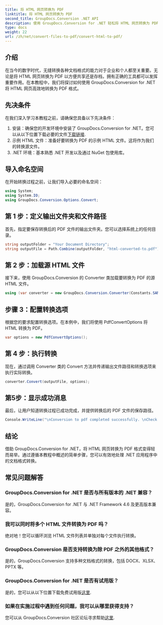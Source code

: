 ```yaml
---
title: 将 HTML 网页转换为 PDF
linktitle: 将 HTML 网页转换为 PDF
second_title: GroupDocs.Conversion .NET API
description: 使用 GroupDocs.Conversion for .NET 轻松将 HTML 网页转换为 PDF 格式。请按照我们的分步指南进行无缝文档格式转换。
type: docs
weight: 22
url: /zh/net/convert-files-to-pdf/convert-html-to-pdf/
---
```

## 介绍
在当今的数字时代，无缝转换各种文档格式的能力对于企业和个人都至关重要。无论是将 HTML 网页转换为 PDF 以方便共享还是存档，拥有正确的工具都可以发挥重要作用。在本教程中，我们将探讨如何使用 GroupDocs.Conversion for .NET 将 HTML 网页高效地转换为 PDF 格式。
## 先决条件
在我们深入学习本教程之前，请确保您具备以下先决条件：
1. 安装：确保您的开发环境中安装了 GroupDocs.Conversion for .NET。您可以从以下位置下载必要的文件[下载链接](https://releases.groupdocs.com/conversion/net/).
2. 示例 HTML 文件：准备好要转换为 PDF 的示例 HTML 文件。这将作为我们的转换源文件。
3. .NET 环境：基本熟悉 .NET 开发以及通过 NuGet 包使用库。

## 导入命名空间
在开始转换过程之前，让我们导入必要的命名空间：
```csharp
using System;
using System.IO;
using GroupDocs.Conversion.Options.Convert;
```

## 第 1 步：定义输出文件夹和文件路径
首先，指定要保存转换后的 PDF 文件的输出文件夹。您可以选择系统上的任何目录。
```csharp
string outputFolder = "Your Document Directory";
string outputFile = Path.Combine(outputFolder, "html-converted-to.pdf");
```
## 第 2 步：加载源 HTML 文件
接下来，使用 GroupDocs.Conversion 的 Converter 类加载要转换为 PDF 的源 HTML 文件。
```csharp
using (var converter = new GroupDocs.Conversion.Converter(Constants.SAMPLE_HTML))
```
## 步骤 3：配置转换选项
根据您的要求配置转换选项。在本例中，我们将使用 PdfConvertOptions 将 HTML 转换为 PDF。
```csharp
var options = new PdfConvertOptions();
```
## 第 4 步：执行转换
现在，通过调用 Converter 类的 Convert 方法并传递输出文件路径和转换选项来执行实际转换。
```csharp
converter.Convert(outputFile, options);
```
## 第5步：显示成功消息
最后，让用户知道转换过程已成功完成，并提供转换后的 PDF 文件的保存路径。
```csharp
Console.WriteLine("\nConversion to pdf completed successfully. \nCheck output in {0}", outputFolder);
```

## 结论
借助 GroupDocs.Conversion for .NET，将 HTML 网页转换为 PDF 格式变得轻而易举。通过遵循本教程中概述的简单步骤，您可以有效地处理 .NET 应用程序中的文档格式转换。
## 常见问题解答
### GroupDocs.Conversion for .NET 是否与所有版本的 .NET 兼容？
是的，GroupDocs.Conversion for .NET 与 .NET Framework 4.6 及更高版本兼容。
### 我可以同时将多个 HTML 文件转换为 PDF 吗？
绝对地！您可以循环浏览 HTML 文件列表并单独对每个文件执行转换。
### GroupDocs.Conversion 是否支持转换为除 PDF 之外的其他格式？
是的，GroupDocs.Conversion 支持多种文档格式的转换，包括 DOCX、XLSX、PPTX 等。
### GroupDocs.Conversion for .NET 是否有试用版？
是的，您可以从以下位置下载免费试用版[这里](https://releases.groupdocs.com/).
### 如果在实施过程中遇到任何问题，我可以从哪里获得支持？
您可以从 GroupDocs.Conversion 社区论坛寻求帮助[这里](https://forum.groupdocs.com/c/conversion/11).